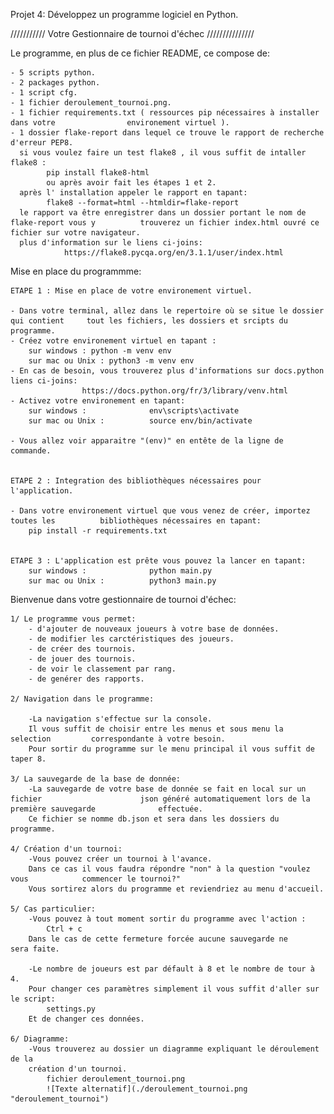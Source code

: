 Projet 4: Développez un programme logiciel en Python.


///////////                Votre Gestionnaire de tournoi d'échec           ///////////////


Le programme, en plus de ce fichier README, ce compose de: 

	- 5 scripts python. 
	- 2 packages python.
	- 1 script cfg.
	- 1 fichier deroulement_tournoi.png.
	- 1 fichier requirements.txt ( ressources pip nécessaires à installer dans votre 	  			environement virtuel ). 
	- 1 dossier flake-report dans lequel ce trouve le rapport de recherche d'erreur PEP8.
	  si vous voulez faire un test flake8 , il vous suffit de intaller flake8 :
	  		pip install flake8-html 
	  		ou après avoir fait les étapes 1 et 2.
	  après l' installation appeler le rapport en tapant:
	  		flake8 --format=html --htmldir=flake-report
	  le rapport va être enregistrer dans un dossier portant le nom de flake-report vous y 			trouverez un fichier index.html ouvré ce fichier sur votre navigateur.
	  plus d'information sur le liens ci-joins:
	  			https://flake8.pycqa.org/en/3.1.1/user/index.html	
	
	
Mise en place du programmme:
	
	
	ETAPE 1 : Mise en place de votre environement virtuel. 
	
	- Dans votre terminal, allez dans le repertoire où se situe le dossier qui contient 	tout les fichiers, les dossiers et srcipts du programme. 
	- Créez votre environement virtuel en tapant : 
		sur windows : python -m venv env 
		sur mac ou Unix : python3 -m venv env
	- En cas de besoin, vous trouverez plus d'informations sur docs.python liens ci-joins: 
					https://docs.python.org/fr/3/library/venv.html
	- Activez votre environement en tapant: 
		sur windows :              env\scripts\activate
		sur mac ou Unix :          source env/bin/activate

	- Vous allez voir apparaitre "(env)" en entête de la ligne de commande. 


	ETAPE 2 : Integration des bibliothèques nécessaires pour l'application. 
	
	- Dans votre environement virtuel que vous venez de créer, importez toutes les 			bibliothèques nécessaires en tapant: 
		pip install -r requirements.txt
		
		
	ETAPE 3 : L'application est prête vous pouvez la lancer en tapant: 
		sur windows :              python main.py	
		sur mac ou Unix :          python3 main.py
		


Bienvenue dans votre gestionnaire de tournoi d'échec:
	
	
	1/ Le programme vous permet:
		- d'ajouter de nouveaux joueurs à votre base de données.
		- de modifier les carctéristiques des joueurs.
		- de créer des tournois.
		- de jouer des tournois.
		- de voir le classement par rang.
		- de genérer des rapports.
		
	2/ Navigation dans le programme:
		
		-La navigation s'effectue sur la console.
		Il vous suffit de choisir entre les menus et sous menu la selection  		correspondante à votre besoin.
		Pour sortir du programme sur le menu principal il vous suffit de taper 8.

	3/ La sauvegarde de la base de donnée:
		-La sauvegarde de votre base de donnée se fait en local sur un fichier            			json généré automatiquement lors de la première sauvegarde	 			effectuée.
		Ce fichier se nomme db.json et sera dans les dossiers du programme.	
		
	4/ Création d'un tournoi:
		-Vous pouvez créer un tournoi à l'avance.
		Dans ce cas il vous faudra répondre "non" à la question "voulez vous 			commencer le tournoi?"	
		Vous sortirez alors du programme et reviendriez au menu d'accueil.
			
	5/ Cas particulier:
		-Vous pouvez à tout moment sortir du programme avec l'action :
			Ctrl + c
		Dans le cas de cette fermeture forcée aucune sauvegarde ne			 			sera faite.
		
		-Le nombre de joueurs est par défault à 8 et le nombre de tour à 4.
		Pour changer ces paramètres simplement il vous suffit d'aller sur le script:
			settings.py
		Et de changer ces données.
		
	6/ Diagramme:
		-Vous trouverez au dossier un diagramme expliquant le déroulement de la 
		création d'un tournoi.
			fichier deroulement_tournoi.png
			![Texte alternatif](./deroulement_tournoi.png "deroulement_tournoi")

	
		 
